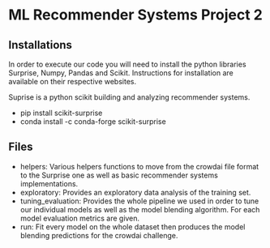 # ML Recommender Systems Project 2

## Installations

In order to execute our code you will need to install the python libraries Surprise, Numpy, Pandas and Scikit. Instructions for installation are available on their respective websites.  
  
Suprise is a python scikit building and analyzing recommender systems.  
- pip install scikit-surprise
- conda install -c conda-forge scikit-surprise

## Files

- helpers: Various helpers functions to move from the crowdai file format to the Surprise one as well as basic recommender systems implementations.
- exploratory: Provides an exploratory data analysis of the training set.
- tuning_evaluation: Provides the whole pipeline we used in order to tune our individual models as well as the model blending algorithm. For each model evaluation metrics are given.
- run: Fit every model on the whole dataset then produces the model blending predictions for the crowdai challenge.
